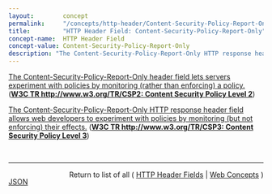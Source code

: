 ```yaml
---
layout:        concept
permalink:     "/concepts/http-header/Content-Security-Policy-Report-Only"
title:         "HTTP Header Field: Content-Security-Policy-Report-Only"
concept-name:  HTTP Header Field
concept-value: Content-Security-Policy-Report-Only
description: "The Content-Security-Policy-Report-Only HTTP response header field allows web developers to experiment with policies by monitoring (but not enforcing) their effects."
---
```


[The Content-Security-Policy-Report-Only header field lets servers experiment with policies by monitoring (rather than enforcing) a policy.](http://www.w3.org/TR/CSP2/#content-security-policy-report-only-header-field "Read documentation for HTTP Header Field &#34;Content-Security-Policy-Report-Only&#34;") (**[W3C TR http://www.w3.org/TR/CSP2: Content Security Policy Level 2](/specs/W3C/TR/CSP2 "This document defines a policy language used to declare a set of content restrictions for a web resource, and a mechanism for transmitting the policy from a server to a client where the policy is enforced.")**)

[The Content-Security-Policy-Report-Only HTTP response header field allows web developers to experiment with policies by monitoring (but not enforcing) their effects.](http://www.w3.org/TR/CSP3/#cspro-header "Read documentation for HTTP Header Field &#34;Content-Security-Policy-Report-Only&#34;") (**[W3C TR http://www.w3.org/TR/CSP3: Content Security Policy Level 3](/specs/W3C/TR/CSP3 "This document defines a mechanism by which web developers can control the resources which a particular page can fetch or execute, as well as a number of security-relevant policy decisions.")**)

<br/>
<hr/>

<p style="float : left"><a href="./Content-Security-Policy-Report-Only.json" title="JSON representing this particular Web Concept value">JSON</a></p>
<p style="text-align: right">Return to list of all ( <a href="../http-header/">HTTP Header Fields</a> | <a href="../">Web Concepts</a> )</p>
